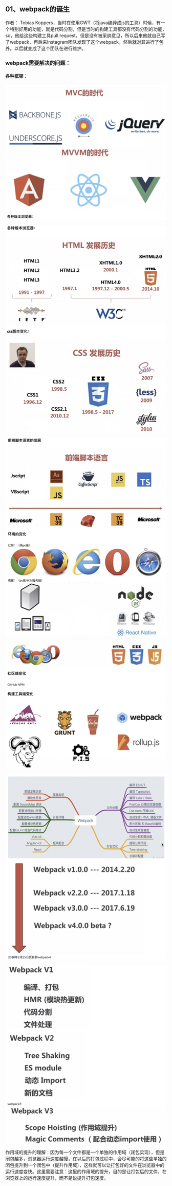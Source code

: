## 01、webpack的诞生

作者： Tobias Koppers，当时在使用GWT（将java编译成js的工具）时候，有一个特别好用的功能，就是代码分割，但是当时的构建工具都没有代码分割的功能，so，他给这些构建工具pull request，但是没有被采纳意见，所以后来他就自己写了webpack，再后来Instagram团队发现了这个webpack，然后就对其进行了包养。以后就变成了这个团队在进行维护。

### webpack需要解决的问题：

#### 各种框架：

![](./be02f364-75e9-4f98-b49b-2d5d354e5323.png)  

![](./e3c2a35d-5591-4adf-80be-7009299da1d1.png)  

![](./795cce65-b14f-4bfa-b433-17feaa2e8ae7.png)  

![](./1ed2bd84-646b-4e7e-892a-4c337eb42bb9.png)  

![](./53cde1b5-5f78-4e0d-8809-fd89fa360cff.png)  

![](./43107d45-7a28-48f6-885f-b625275f4f48.png)  

作用域的提升的理解：因为每一个文件都是一个单独的作用域（闭包实现），但是闭包越多，浏览器运行速度越慢，在以后的打包过程中，会尽可能的将这些单独的闭包提升到一个闭包中（提升作用域），这样就可以让打包好的文件在浏览器中的运行速度变快。这里需要注意：这里的作用域的提升，目的是让打包后的文件，在浏览器上的运行速度提升，而不是说提升打包速度。